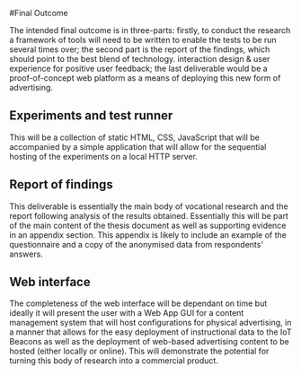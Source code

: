 <section>

#Final Outcome

The intended final outcome is in three-parts: firstly, to conduct the research a framework of tools will need to be written to enable the tests to be run several times over; the second part is the report of the findings, which should point to the best blend of technology. interaction design & user experience for positive user feedback; the last deliverable would be a proof-of-concept web platform as a means of deploying this new form of advertising.

## Experiments and test runner
This will be a collection of static HTML, CSS, JavaScript that will be accompanied by a simple application that will allow for the sequential hosting of the experiments on a local HTTP server.

## Report of findings
This deliverable is essentially the main body of vocational research and the report following analysis of the results obtained. Essentially this will be part of the main content of the thesis document as well as supporting evidence in an appendix section. This appendix is likely to include an example of the questionnaire and a copy of the anonymised data from respondents' answers.

## Web interface
The completeness of the web interface will be dependant on time but ideally it will present the user with a Web App GUI for a content management system that will host configurations for physical advertising, in a manner that allows for the easy deployment of instructional data to the IoT Beacons as well as the deployment of web-based advertising content to be hosted (either locally or online). This will demonstrate the potential for turning this body of research into a commercial product.


</section>

